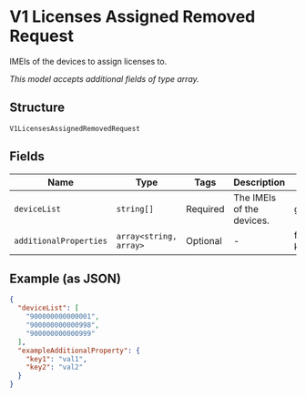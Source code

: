 
# V1 Licenses Assigned Removed Request

IMEIs of the devices to assign licenses to.

*This model accepts additional fields of type array.*

## Structure

`V1LicensesAssignedRemovedRequest`

## Fields

| Name | Type | Tags | Description | Getter | Setter |
|  --- | --- | --- | --- | --- | --- |
| `deviceList` | `string[]` | Required | The IMEIs of the devices. | getDeviceList(): array | setDeviceList(array deviceList): void |
| `additionalProperties` | `array<string, array>` | Optional | - | findAdditionalProperty(string key): array | additionalProperty(string key, array value): void |

## Example (as JSON)

```json
{
  "deviceList": [
    "900000000000001",
    "900000000000998",
    "900000000000999"
  ],
  "exampleAdditionalProperty": {
    "key1": "val1",
    "key2": "val2"
  }
}
```

